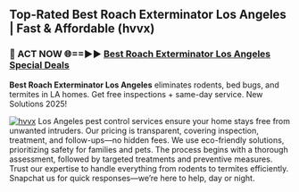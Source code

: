 ## Top-Rated Best Roach Exterminator Los Angeles | Fast & Affordable (hvvx)

<h3>🐜 ACT NOW 🌐==►► <a href="https://tinyurl.com/yc7vsfwc" rel="nofollow">Best Roach Exterminator Los Angeles Special Deals</a></h3>

**Best Roach Exterminator Los Angeles** eliminates rodents, bed bugs, and termites in LA homes. Get free inspections + same-day service. New Solutions 2025!

[![hvvx](https://i.imgur.com/1VzRXn8.jpeg)](https://tinyurl.com/yc7vsfwc)
Los Angeles pest control services ensure your home stays free from unwanted intruders. Our pricing is transparent, covering inspection, treatment, and follow-ups—no hidden fees. We use eco-friendly solutions, prioritizing safety for families and pets. The process begins with a thorough assessment, followed by targeted treatments and preventive measures. Trust our expertise to handle everything from rodents to termites efficiently. Snapchat us for quick responses—we’re here to help, day or night.